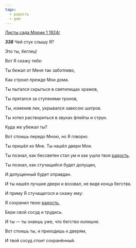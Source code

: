 ```yaml
---
tags:
  - радость
  - дом
---
```


[Листы сада Мории 1 1924г](https://127.0.0.1:4002/agni/1924)

___338___
Чей стук слышу Я?   

Это ты, беглец!   

Вот Я скажу тебе:   

Ты бежал от Меня так заботливо,   

Как строил прежде Мои дома.   

Ты пытался скрыться в святилищах храмов,   

Ты прятался за ступенями тронов,   

Ты, изменив лик, укрывался завесою шатров.   

Ты хотел раствориться в звуках флейты и струн.   

Куда же убежал ты?   

Вот стоишь передо Мною, но Я говорю:   

Ты пришёл ко Мне. Ты нашёл двери Мои.   

Ты познал, как бессветен стал ум и как ушла твоя [радость](../../../tags/#радость).   

Ты познал, как стучащийся будет допущен,    

И допущенный будет оправдан.   

И ты нашёл лучшие двери и воззвал, не видя конца бегства.   

И приму Я стучащегося и скажу ему:   

Я сохранил твою [радость](../../../tags/#радость),   

Бери свой сосуд и трудись.   

И ты — ты знаешь уже, что бегство излишне.   

Вот стоишь ты, и приходишь к дверям,   

И твой сосуд стоит сохранённый.   

